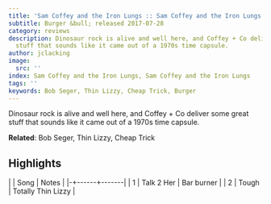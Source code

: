 ```yaml
---
title: 'Sam Coffey and the Iron Lungs :: Sam Coffey and the Iron Lungs'
subtitle: Burger &bull; released 2017-07-28
category: reviews
description: Dinosaur rock is alive and well here, and Coffey + Co deliver some great
  stuff that sounds like it came out of a 1970s time capsule.
author: jclacking
image:
  src: ''
index: Sam Coffey and the Iron Lungs, Sam Coffey and the Iron Lungs
tags: ''
keywords: Bob Seger, Thin Lizzy, Cheap Trick, Burger
---
```

Dinosaur rock is alive and well here, and Coffey + Co deliver some great stuff that sounds like it came out of a 1970s time capsule.<!--more-->

**Related**: Bob Seger, Thin Lizzy, Cheap Trick

## Highlights

| | Song | Notes |
|-+------+-------|
| 1 | Talk 2 Her | Bar burner |
| 2 | Tough | Totally Thin Lizzy |

